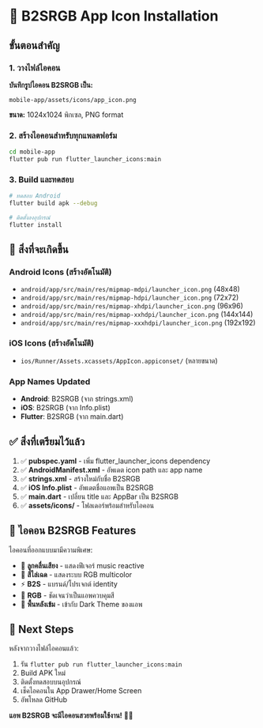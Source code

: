 # 🎨 B2SRGB App Icon Installation

## ขั้นตอนสำคัญ

### 1. วางไฟล์ไอคอน
**บันทึกรูปไอคอน B2SRGB เป็น:**
```
mobile-app/assets/icons/app_icon.png
```
**ขนาด:** 1024x1024 พิกเซล, PNG format

### 2. สร้างไอคอนสำหรับทุกแพลตฟอร์ม
```bash
cd mobile-app
flutter pub run flutter_launcher_icons:main
```

### 3. Build และทดสอบ
```bash
# ทดสอบ Android
flutter build apk --debug

# ติดตั้งลงอุปกรณ์
flutter install
```

## 🎯 สิ่งที่จะเกิดขึ้น

### Android Icons (สร้างอัตโนมัติ)
- `android/app/src/main/res/mipmap-mdpi/launcher_icon.png` (48x48)
- `android/app/src/main/res/mipmap-hdpi/launcher_icon.png` (72x72)  
- `android/app/src/main/res/mipmap-xhdpi/launcher_icon.png` (96x96)
- `android/app/src/main/res/mipmap-xxhdpi/launcher_icon.png` (144x144)
- `android/app/src/main/res/mipmap-xxxhdpi/launcher_icon.png` (192x192)

### iOS Icons (สร้างอัตโนมัติ)
- `ios/Runner/Assets.xcassets/AppIcon.appiconset/` (หลายขนาด)

### App Names Updated
- **Android**: B2SRGB (จาก strings.xml)
- **iOS**: B2SRGB (จาก Info.plist)  
- **Flutter**: B2SRGB (จาก main.dart)

## ✅ สิ่งที่เตรียมไว้แล้ว

1. ✅ **pubspec.yaml** - เพิ่ม flutter_launcher_icons dependency
2. ✅ **AndroidManifest.xml** - อัพเดต icon path และ app name
3. ✅ **strings.xml** - สร้างใหม่กับชื่อ B2SRGB
4. ✅ **iOS Info.plist** - อัพเดตชื่อแอพเป็น B2SRGB
5. ✅ **main.dart** - เปลี่ยน title และ AppBar เป็น B2SRGB
6. ✅ **assets/icons/** - โฟลเดอร์พร้อมสำหรับไอคอน

## 🎵 ไอคอน B2SRGB Features

ไอคอนที่ออกแบบมามีความพิเศษ:
- 🎵 **ลูกคลื่นเสียง** - แสดงฟีเจอร์ music reactive
- 🌈 **สีไล่เฉด** - แสดงระบบ RGB multicolor  
- ⚡ **B2S** - แบรนด์/โปรเจกต์ identity
- 🎨 **RGB** - ชัดเจนว่าเป็นแอพควบคุมสี
- 🌃 **พื้นหลังเข้ม** - เข้ากับ Dark Theme ของแอพ

## 🚀 Next Steps

หลังจากวางไฟล์ไอคอนแล้ว:

1. รัน `flutter pub run flutter_launcher_icons:main`
2. Build APK ใหม่
3. ติดตั้งทดสอบบนอุปกรณ์
4. เช็คไอคอนใน App Drawer/Home Screen
5. อัพโหลด GitHub

**แอพ B2SRGB จะมีไอคอนสวยพร้อมใช้งาน!** 🎵✨